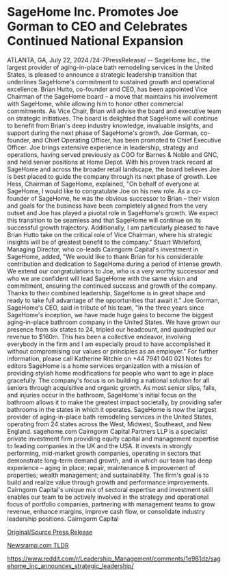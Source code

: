 # SageHome Inc. Promotes Joe Gorman to CEO and Celebrates Continued National Expansion

ATLANTA, GA, July 22, 2024 /24-7PressRelease/ -- SageHome Inc., the largest provider of aging-in-place bath remodeling services in the United States, is pleased to announce a strategic leadership transition that underlines SageHome's commitment to sustained growth and operational excellence.   Brian Hutto, co-founder and CEO, has been appointed Vice Chairman of the SageHome board – a move that maintains his involvement with SageHome, while allowing him to honor other commercial commitments. As Vice Chair, Brian will advise the board and executive team on strategic initiatives. The board is delighted that SageHome will continue to benefit from Brian's deep industry knowledge, invaluable insights, and support during the next phase of SageHome's growth.   Joe Gorman, co-founder, and Chief Operating Officer, has been promoted to Chief Executive Officer. Joe brings extensive experience in leadership, strategy and operations, having served previously as COO for Barnes & Noble and GNC, and held senior positions at Home Depot. With his proven track record at SageHome and across the broader retail landscape, the board believes Joe is best placed to guide the company through its next phase of growth.   Lee Hess, Chairman of SageHome, explained, "On behalf of everyone at SageHome, I would like to congratulate Joe on his new role. As a co-founder of SageHome, he was the obvious successor to Brian – their vision and goals for the business have been completely aligned from the very outset and Joe has played a pivotal role in SageHome's growth. We expect this transition to be seamless and that SageHome will continue on its successful growth trajectory. Additionally, I am particularly pleased to have Brian Hutto take on the critical role of Vice Chairman, where his strategic insights will be of greatest benefit to the company."  Stuart Whiteford, Managing Director, who co-leads Cairngorm Capital's investment in SageHome, added, "We would like to thank Brian for his considerable contribution and dedication to SageHome during a period of intense growth. We extend our congratulations to Joe, who is a very worthy successor and who we are confident will lead SageHome with the same vision and commitment, ensuring the continued success and growth of the company. Thanks to their combined leadership, SageHome is in great shape and ready to take full advantage of the opportunities that await it."  Joe Gorman, SageHome's CEO, said in tribute of his team, "In the three years since SageHome's inception, we have made huge gains to become the biggest aging-in-place bathroom company in the United States. We have grown our presence from six states to 24, tripled our headcount, and quadrupled our revenue to $160m. This has been a collective endeavor, involving everybody in the firm and I am especially proud to have accomplished it without compromising our values or principles as an employer."  For further information, please call Katherine Ritchie on +44 7941 040 021  Notes for editors  SageHome is a home services organization with a mission of providing stylish home modifications for people who want to age in place gracefully. The company's focus is on building a national solution for all seniors through acquisitive and organic growth. As most senior slips, falls, and injuries occur in the bathroom, SageHome's initial focus on the bathroom allows it to make the greatest impact societally, by providing safer bathrooms in the states in which it operates. SageHome is now the largest provider of aging-in-place bath remodeling services in the United States, operating from 24 states across the West, Midwest, Southeast, and New England. sagehome.com  Cairngorm Capital Partners LLP is a specialist private investment firm providing equity capital and management expertise to leading companies in the UK and the USA. It invests in strongly performing, mid-market growth companies, operating in sectors that demonstrate long-term demand growth, and in which our team has deep experience – aging in place; repair, maintenance & improvement of properties; wealth management; and sustainability. The firm's goal is to build and realize value through growth and performance improvements. Cairngorm Capital's unique mix of sectoral expertise and investment skill enables our team to be actively involved in the strategy and operational focus of portfolio companies, partnering with management teams to grow revenue, enhance margins, improve cash flow, or consolidate industry leadership positions. Cairngorm Capital 

[Original/Source Press Release](https://www.24-7pressrelease.com/press-release/512703/sagehome-inc-promotes-joe-gorman-to-ceo-and-celebrates-continued-national-expansion)
                    

[Newsramp.com TLDR](None) 

https://www.reddit.com/r/Leadership_Management/comments/1e981dz/sagehome_inc_announces_strategic_leadership/